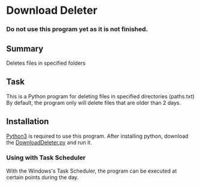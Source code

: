 # Download Deleter
### Do not use this program yet as it is not finished.
## Summary
Deletes files in specified folders

## Task
This is a Python program for deleting files in specified directories (paths.txt)
By default, the program only will delete files that are older than 2 days.

## Installation
[Python3](https://www.python.org/downloads/) is required to use this program.
After installing python, download the [DownloadDeleter.py](https://raw.githubusercontent.com/neb0003/pyDownloadDeleter/master/DownloadDeleter.py) and run it.
### Using with Task Scheduler
With the Windows's Task Scheduler, the program can be executed at certain points during the day.
